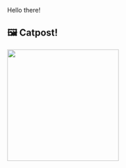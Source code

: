 Hello there!



## 🖼️ Catpost!

<sub>
    <img src="https://cdn2.thecatapi.com/images/EOeAe5-N7.jpg" height="256">
</sub>

